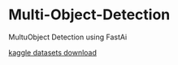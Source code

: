 # Multi-Object-Detection
MultuObject Detection using FastAi

[kaggle datasets download](https://www.kaggle.com/mikebaik/pascal-fastai-version)
